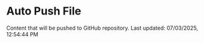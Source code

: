 # Auto Push File

Content that will be pushed to GitHub repository.
Last updated: 07/03/2025, 12:54:44 PM